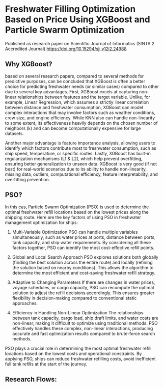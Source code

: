 # Freshwater Filling Optimization Based on Price Using XGBoost and Particle Swarm Optimization
Published as research paper on Scientific Journal of Informatics (SINTA 2 Accredited Journal) 
https://doi.org/10.15294/sji.v12i2.24988


## Why XGBoost?
based on several research papers, compared to several methods for predictive purposes, can be concluded that XGBoost is often a better choice for predicting freshwater needs (or similar cases) compared to other due to several key advantages. First, XGBoost excels at capturing non-linear relationships between features and the target variable. Unlike, for example, Linear Regression, which assumes a strictly linear correlation between distance and freshwater consumption, XGBoost can model complex interactions that may involve factors such as weather conditions, crew size, and engine efficiency. While KNN also can handle non-linearity to some extent, its effectiveness heavily depends on the chosen number of neighbors (k) and can become computationally expensive for large datasets.

Another major advantage is feature importance analysis, allowing users to identify which factors contribute most to freshwater consumption, such as ship speed, temperature, or specific routes. Lastly, XGBoost has built-in regularization mechanisms (L1 & L2), which help prevent overfitting, ensuring better generalization to unseen data. XGBoost is very good (if not best) for real-world scenarios due to its ability to handle non-linearity, missing data, outliers, computational efficiency, feature interpretability, and overfitting prevention. 

## PSO?
In this cas, Particle Swarm Optimization (PSO) is used to determine the optimal freshwater refill locations based on the lowest prices along the shipping route. Here are the key factors of using PSO in freshwater management optimization for ships:
1. Multi-Variable Optimization
PSO can handle multiple variables simultaneously, such as water prices at ports, distance between ports, tank capacity, and ship water requirements.
By considering all these factors together, PSO can identify the most cost-effective refill points.

2. Global and Local Search Approach
PSO explores solutions both globally (finding the best solution across the entire route) and locally (refining the solution based on nearby conditions).
This allows the algorithm to determine the most efficient and cost-saving freshwater refill strategy.

3. Adaptive to Changing Parameters
If there are changes in water prices, voyage schedules, or cargo capacity, PSO can recompute the optimal solution to adjust the refill decisions accordingly.
This ensures greater flexibility in decision-making compared to conventional static approaches.

4. Efficiency in Handling Non-Linear Optimization
The relationships between tank capacity, cargo load, ship draft limits, and water costs are non-linear, making it difficult to optimize using traditional methods.
PSO effectively handles these complex, non-linear interactions, producing accurate and fast optimization results compared to brute-force search methods.

PSO plays a crucial role in determining the most optimal freshwater refill locations based on the lowest costs and operational constraints. By applying PSO, ships can reduce freshwater refilling costs, avoid inefficient full tank refills at the start of the journey.

## Research Flows:

